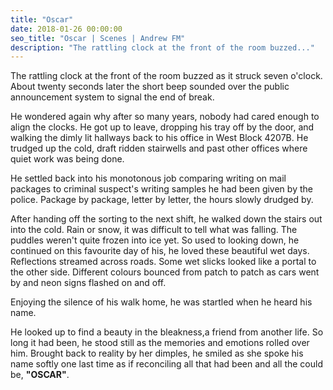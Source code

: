```yaml
---
title: "Oscar"
date: 2018-01-26 00:00:00
seo_title: "Oscar | Scenes | Andrew FM"
description: "The rattling clock at the front of the room buzzed..."
---
```


The rattling clock at the front of the room buzzed as it struck seven o'clock. About twenty
seconds later the short beep sounded over the public announcement system to signal the end of break.

He wondered again why after so many years, nobody had cared enough to align the clocks. He got up to leave, dropping his tray off by the door, and walking the dimly lit hallways back to his office in West Block 4207B. He trudged up the cold, draft ridden stairwells and past other offices where quiet work was being done.

He settled back into his monotonous job comparing writing on mail packages to criminal suspect's writing samples he had been given by the police. Package by package, letter by letter, the hours slowly drudged by.

After handing off the sorting to the next shift, he walked down the stairs out into the cold. Rain or snow, it was difficult to tell what was falling. The puddles weren't quite frozen into ice yet. So used to looking down, he continued on this favourite day of his, he loved these beautiful wet days. Reflections streamed across roads. Some wet slicks looked like a portal to the other side. Different colours bounced from patch to patch as cars went by and neon signs flashed on and off.

Enjoying the silence of his walk home, he was startled when he heard his name.

He looked up to find a beauty in the bleakness,a friend from another life. So long it had been, he stood still as the memories and emotions rolled over him. Brought back to reality by her dimples, he smiled as she spoke his name softly one last time as if reconciling all that had been and all the could be, **"OSCAR"**.

